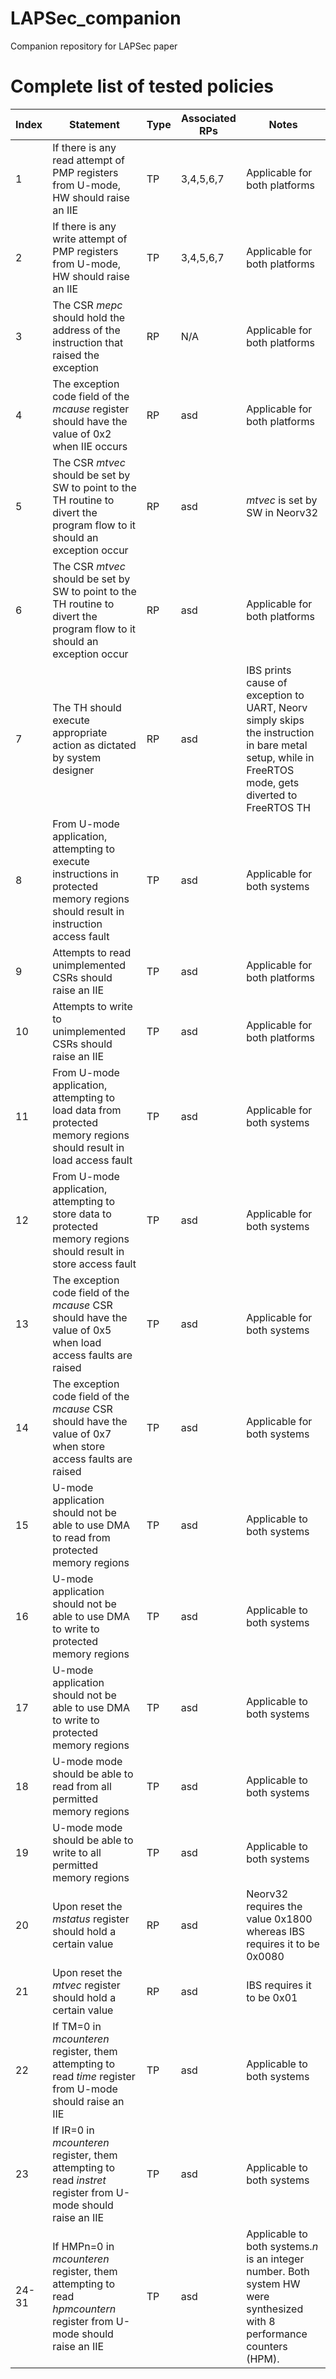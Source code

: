 # LAPSec_companion
Companion repository for LAPSec paper
# Complete list of tested policies

|Index|Statement|Type|Associated RPs| Notes |
|-----|---------------------------|---|-------------------------|---------------------------|
|1|If there is any read attempt of PMP registers from U-mode, HW should raise an IIE |TP|3,4,5,6,7|Applicable for both platforms|
|2|If there is any write attempt of PMP registers from U-mode, HW should raise an IIE|TP|3,4,5,6,7|Applicable for both platforms|
|3|The CSR _mepc_ should hold the address of the instruction that raised the exception|RP|N/A|Applicable for both platforms|
|4|The exception code field of the _mcause_ register should have the value of 0x2 when IIE occurs|RP|asd|Applicable for both platforms|
|5|The CSR _mtvec_ should be set by SW to point to the TH routine to divert the program flow to it should an exception occur|RP|asd| _mtvec_ is set by SW in Neorv32|
|6|The CSR _mtvec_ should be set by SW to point to the TH routine to divert the program flow to it should an exception occur|RP|asd|Applicable for both platforms|
|7|The TH should execute appropriate action as dictated by system designer|RP|asd|IBS prints cause of exception to UART, Neorv simply skips the instruction in bare metal setup, while in FreeRTOS mode, gets diverted to FreeRTOS TH |
|8|From U-mode application, attempting to execute instructions in protected memory regions should result in instruction access fault|TP|asd|Applicable for both systems|
|9|Attempts to read unimplemented CSRs should raise an IIE|TP|asd|Applicable for both platforms|
|10|Attempts to write to unimplemented CSRs should raise an IIE|TP|asd|Applicable for both platforms|
|11|From U-mode application, attempting to load data from protected memory regions should result in load access fault|TP|asd|Applicable for both systems|
|12|From U-mode application, attempting to store data to protected memory regions should result in store access fault|TP|asd|Applicable for both systems|
|13|The exception code field of the _mcause_ CSR should have the value of 0x5 when load access faults are raised|TP|asd|Applicable for both systems|
|14|The exception code field of the _mcause_ CSR should have the value of 0x7 when store access faults are raised|TP|asd|Applicable for both systems|
|15|U-mode application should not be able to use DMA to read from protected memory regions|TP|asd|Applicable to both systems|
|16|U-mode application should not be able to use DMA to write to protected memory regions|TP|asd|Applicable to both systems|
|17|U-mode application should not be able to use DMA to write to protected memory regions|TP|asd|Applicable to both systems|
|18|U-mode mode should be able to read from all permitted memory regions|TP|asd|Applicable to both systems|
|19|U-mode mode should be able to write to all permitted memory regions|TP|asd|Applicable to both systems|
|20|Upon reset the _mstatus_ register should hold a certain value|RP|asd|Neorv32 requires the value 0x1800 whereas IBS requires it to be 0x0080|
|21|Upon reset the _mtvec_ register should hold a certain value|RP|asd|IBS requires it to be 0x01|
|22|If TM=0 in _mcounteren_ register, them attempting to read _time_ register from U-mode should raise an IIE|TP|asd|Applicable to both systems|
|23|If IR=0 in _mcounteren_ register, them attempting to read _instret_ register from U-mode should raise an IIE|TP|asd|Applicable to both systems|
|24-31|If HMPn=0 in _mcounteren_ register, them attempting to read _hpmcountern_ register from U-mode should raise an IIE|TP|asd|Applicable to both systems._n_ is an integer number. Both system HW were synthesized with 8 performance counters (HPM).|
